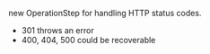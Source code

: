 new OperationStep for handling HTTP status codes.
* 301 throws an error
* 400, 404, 500 could be recoverable
